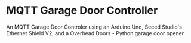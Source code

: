 # MQTT Garage Door Controller #

An MQTT Garage Door Controler using an Arduino Uno, Seeed Studio's Ethernet Shield V2, and a Overhead Doors - Python garage door opener.

